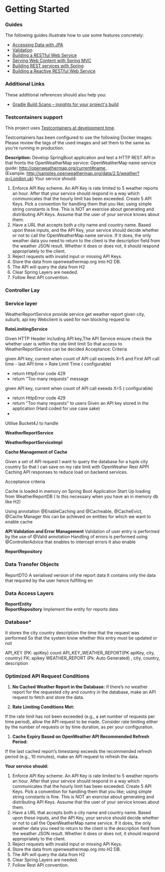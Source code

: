 # Getting Started

### Guides
The following guides illustrate how to use some features concretely:

* [Accessing Data with JPA](https://spring.io/guides/gs/accessing-data-jpa/)
* [Validation](https://spring.io/guides/gs/validating-form-input/)
* [Building a RESTful Web Service](https://spring.io/guides/gs/rest-service/)
* [Serving Web Content with Spring MVC](https://spring.io/guides/gs/serving-web-content/)
* [Building REST services with Spring](https://spring.io/guides/tutorials/rest/)
* [Building a Reactive RESTful Web Service](https://spring.io/guides/gs/reactive-rest-service/)

### Additional Links
These additional references should also help you:

* [Gradle Build Scans – insights for your project's build](https://scans.gradle.com#gradle)

### Testcontainers support

This project uses [Testcontainers at development time](https://docs.spring.io/spring-boot/docs/3.3.2/reference/html/features.html#features.testing.testcontainers.at-development-time).

Testcontainers has been configured to use the following Docker images:
Please review the tags of the used images and set them to the same as you're running in production.

**Description:**
Develop SpringBoot application and test a HTTP REST API in that fronts the
OpenWeatherMap service: OpenWeatherMap name service
guide: http://openweathermap.org/current#name .
(Example: http://samples.openweathermap.org/data/2.5/weather?q=London,uk)
Your service should:
1. Enforce API Key scheme. An API Key is rate limited to 5 weather reports an hour.
   After that your service should respond in a way which communicates that the
   hourly limit has been exceeded. Create 5 API Keys. Pick a convention for handling
   them that you like; using simple string constants is fine. This is NOT an exercise
   about generating and distributing API Keys. Assume that the user of your service
   knows about them.
2. Have a URL that accepts both a city name and country name. Based upon these
   inputs, and the API Key, your service should decide whether or not to call the
   OpenWeatherMap name service. If it does, the only weather data you need to
   return to the client is the description field from the weather JSON result.
   Whether it does or does not, it should respond appropriately to the client.
3. Reject requests with invalid input or missing API Keys.
4. Store the data from openweathermap.org into H2 DB.
5. The API will query the data from H2
6. Clear Spring Layers are needed.
7. Follow Rest API convention.



### Controller Lay

### Service layer

WeatherReportService provide service get weather report given city, suburb, api key
Webclient is used for non blocking request to

**RateLimitingService**

Given HTTP Header including API key,The API Service ensure check the whether user is within the rate limit limit 
So that access to WeatherReportService can be decided
Acceptance: Criteria

given API key, current when count of API call exceeds X=5 and 
First API call time - last API time > Rate Limit Time ( configurable)  

- return HttpError code 429
- return "Too many requests" message 

given API key, current when count of API call exeeds X=5 ( configurable)
- return HttpError code 429
- return "Too many requests" to users
Given an API key stored in the application  (Hard coded for use case sake)
- 
Utilise Bucket4J to handle 

**WeatherReportService**

**WeatherReportServiceImpl**

**Cache Management of Cache**

Given a set of API request
I want to query the database for a tuple city country 
So that I can save on my rate limit with OpenWeaher Rest APPI
Caching API responses to reduce load on backend services.


Acceptance criteria

Cache is loaded in memory on Spring Boot Application Start Up loading from
WeatherReportDB ( Is this necessary when you have an in memory db like H2)

Using annotation @EnableCaching and @Cacheable, @CacheEvict, @Cache Manager  this can be achieved on entities
for which we want to enable cache

**API Validation and Error Management**
Validation of user entry is performed by the use of @Valid annotation
Handling of errors is performed using @ControllerAdvice that enables to intercept errors
It also enable 


**ReportRepository**

### Data Transfer Objects
ReportDTO 
A serialised version of rhe report data 
It contains only the data that required by the user hence fulfilling en 



### Data Access Layers

**ReportEntity**  
**ReportRepository**
Implement the entity for reports data 

### Database*

It stores the city country description the time that the request was performed 
So that the system know whether this entry must be updated or not

API_KEY (PK: apiKey) count
API_KEY_WEATHER_REPORT(PK apiKey, city, country) FK: apikey
WEATHER_REPORT (Pk: Auto Generated) , city, country, description 









### Optimized API Request Conditions

1. **No Cached Weather Report in the Database:** If there’s no weather report for the requested city and country in the database, make an API request to fetch and store the data.

1. **Rate Limiting Conditions Met:**

If the rate limit has not been exceeded (e.g., a set number of requests per time period), allow the API request to be made.
Consider rate limiting either by the number of requests or by time duration, as per your configuration.
1. **Cache Expiry Based on OpenWeather API Recommended Refresh Period:**

If the last cached report’s timestamp exceeds the recommended refresh period (e.g., 10 minutes), make an API request to refresh the data.




**Your service should:**

1. Enforce API Key scheme. An API Key is rate limited to 5 weather reports an hour.
   After that your service should respond in a way which communicates that the
   hourly limit has been exceeded. Create 5 API Keys. Pick a convention for handling
   them that you like; using simple string constants is fine. This is NOT an exercise
   about generating and distributing API Keys. Assume that the user of your service
   knows about them.
2. Have a URL that accepts both a city name and country name. Based upon these
   inputs, and the API Key, your service should decide whether or not to call the
   OpenWeatherMap name service. If it does, the only weather data you need to
   return to the client is the description field from the weather JSON result.
   Whether it does or does not, it should respond appropriately to the client.
3. Reject requests with invalid input or missing API Keys.
4. Store the data from openweathermap.org into H2 DB.
5. The API will query the data from H2
6. Clear Spring Layers are needed.
7. Follow Rest API convention.


